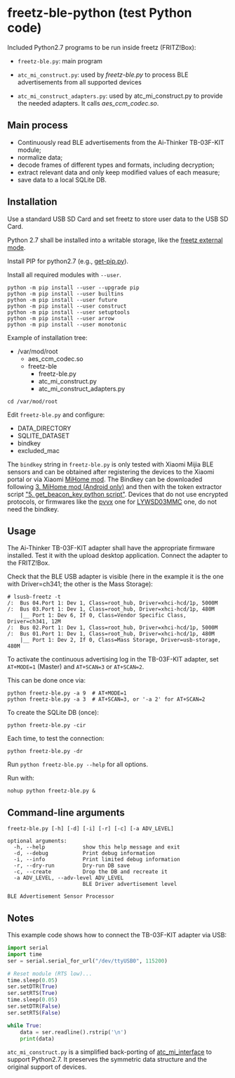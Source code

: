 # freetz-ble-python (test Python code)

Included Python2.7 programs to be run inside freetz (FRITZ!Box):

- `freetz-ble.py`: main program

- `atc_mi_construct.py`: used by *freetz-ble.py* to process BLE advertisements from all supported devices

- `atc_mi_construct_adapters.py`: used by atc_mi_construct.py to provide the needed adapters. It calls *aes_ccm_codec.so*.

## Main process

- Continuously read BLE advertisements from the Ai-Thinker TB-03F-KIT module;
- normalize data;
- decode frames of different types and formats, including decryption;
- extract relevant data and only keep modified values of each measure;
- save data to a local SQLite DB.

## Installation

Use a standard USB SD Card and set freetz to store user data to the USB SD Card.

Python 2.7 shall be installed into a writable storage, like the [freetz external mode](https://freetz.github.io/wiki/help/howtos/common/external.html).

Install PIP for python2.7 (e.g., [get-pip.py](https://bootstrap.pypa.io/pip/2.7/get-pip.py)).

Install all required modules with `--user`.

```
python -m pip install --user --upgrade pip
python -m pip install --user builtins
python -m pip install --user future
python -m pip install --user construct
python -m pip install --user setuptools
python -m pip install --user arrow
python -m pip install --user monotonic
```

Example of installation tree:

- /var/mod/root
  - aes_ccm_codec.so
  - freetz-ble
    - freetz-ble.py
    - atc_mi_construct.py
    - atc_mi_construct_adapters.py

```
cd /var/mod/root
```

Edit `freetz-ble.py` and configure:

- DATA_DIRECTORY
- SQLITE_DATASET
- bindkey
- excluded_mac

The `bindkey` string in `freetz-ble.py` is only tested with Xiaomi Mijia BLE sensors and can be obtained after registering the devices to the Xiaomi portal or via Xiaomi [MiHome mod](https://www.vevs.me/2017/11/mi-home.html). The Bindkey can be downloaded following [3. MiHome mod (Android only)](https://custom-components.github.io/ble_monitor/faq#encryption-keys) and then with the token extractor script ["5. get_beacon_key python script"](https://github.com/PiotrMachowski/Xiaomi-cloud-tokens-extractor). Devices that do not use encrypted protocols, or firmwares like the [pvvx](https://github.com/pvvx/ATC_MiThermometer) one for [LYWSD03MMC](https://esphome.io/components/sensor/xiaomi_ble.html#lywsd03mmc) one, do not need the bindkey.

## Usage

The Ai-Thinker TB-03F-KIT adapter shall have the appropriate firmware installed. Test it with the upload desktop application. Connect the adapter to the FRITZ!Box.

Check that the BLE USB adapter is visible (here in the example it is the one with Driver=ch341; the other is the Mass Storage):

```
# lsusb-freetz -t
/:  Bus 04.Port 1: Dev 1, Class=root_hub, Driver=xhci-hcd/1p, 5000M
/:  Bus 03.Port 1: Dev 1, Class=root_hub, Driver=xhci-hcd/1p, 480M
    |__ Port 1: Dev 6, If 0, Class=Vendor Specific Class, Driver=ch341, 12M
/:  Bus 02.Port 1: Dev 1, Class=root_hub, Driver=xhci-hcd/1p, 5000M
/:  Bus 01.Port 1: Dev 1, Class=root_hub, Driver=xhci-hcd/1p, 480M
    |__ Port 1: Dev 2, If 0, Class=Mass Storage, Driver=usb-storage, 480M
```

To activate the continuous advertising log in the TB-03F-KIT adapter, set `AT+MODE=1` (Master) and `AT+SCAN=3` or `AT+SCAN=2`.

This can be done once via:

```
python freetz-ble.py -a 9  # AT+MODE=1
python freetz-ble.py -a 3  # AT+SCAN=3, or '-a 2' for AT+SCAN=2
```

To create the SQLite DB (once):

```
python freetz-ble.py -cir
```

Each time, to test the connection:

```
python freetz-ble.py -dr
```

Run `python freetz-ble.py --help` for all options.

Run with:

```
nohup python freetz-ble.py &
```

## Command-line arguments

```
freetz-ble.py [-h] [-d] [-i] [-r] [-c] [-a ADV_LEVEL]

optional arguments:
  -h, --help            show this help message and exit
  -d, --debug           Print debug information
  -i, --info            Print limited debug information
  -r, --dry-run         Dry-run DB save
  -c, --create          Drop the DB and recreate it
  -a ADV_LEVEL, --adv-level ADV_LEVEL
                        BLE Driver advertisement level

BLE Advertisement Sensor Processor
```

## Notes

This example code shows how to connect the TB-03F-KIT adapter via USB:

```python
import serial
import time
ser = serial.serial_for_url("/dev/ttyUSB0", 115200)

# Reset module (RTS low)...
time.sleep(0.05)
ser.setDTR(True)
ser.setRTS(True)
time.sleep(0.05)
ser.setDTR(False)
ser.setRTS(False)

while True:
    data = ser.readline().rstrip('\n')
    print(data)
```

`atc_mi_construct.py` is a simplified back-porting of [atc_mi_interface](https://github.com/pvvx/ATC_MiThermometer/tree/master/python-interface) to support Python2.7. It preserves the symmetric data structure and the original support of devices.

